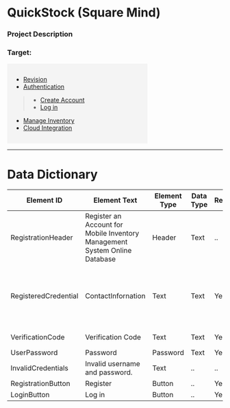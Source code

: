 # QuickStock (Square Mind)
### Project Description
### Target: 

<div style="display: flex;">

  <div style="background-color: #f4f4f4; padding: 1em; width: 300px;">


  - [Revision](../MAIN_MD/1_SQUAREMIND_Revision.md)     
  - [Authentication](../MAIN_MD/2_SQUAREMIND_Authentication.md)
  > - [Create Account](../1_SQUAREMIND_Authentication/1_CreateAccount.md)
  > - [Log in](../1_SQUAREMIND_Authentication/2_LogIn.md)

  - [Manage Inventory](../MAIN_MD/3_SQUAREMIND_ManageInventory.md) 
  - [Cloud Integration](../MAIN_MD/4_SQUAREMIND_CloudIntegration.md)
  </div>

  <div style="flex-grow: 1; padding: 1em;">

  </div>
</div>

______
>
# Data Dictionary
| Element ID | Element Text| Element Type | Data Type | Required? | Rules |
|------------|------------|------------|------------|------------|------------|
| RegistrationHeader | Register an Account for Mobile Inventory Management System Online Database | Header | Text |..|..|
| RegisteredCredential | ContactInfornation | Text | Text | Yes | Must be a legitimate mobile number or email address|
| VerificationCode | Verification Code | Text | Text | Yes | Must be 6 digits |
| UserPassword | Password | Password | Text | Yes | Hidden |
| InvalidCredentials | Invalid username and password. | Text |..|..| Hidden |
| RegistrationButton | Register | Button |..| Yes |..|
| LoginButton | Log in | Button |..| Yes |..|
